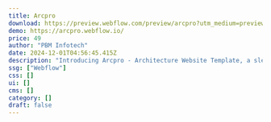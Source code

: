 ```yaml
---
title: Arcpro
download: https://preview.webflow.com/preview/arcpro?utm_medium=preview_link&utm_source=designer&utm_content=arcpro&preview=c430afa11653c32a81e13b4e7f31cb2f&workflow=preview
demo: https://arcpro.webflow.io/
price: 49
author: "PBM Infotech"
date: 2024-12-01T04:56:45.415Z
description: "Introducing Arcpro - Architecture Website Template, a sleek and modern Webflow template designed for architects and interior designers. Showcase your projects with stunning layouts and elevate your design portfolio effortlessly."
ssg: ["Webflow"]
css: []
ui: []
cms: []
category: []
draft: false
---
```

